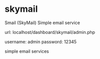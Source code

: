 # skymail
Smail (SkyMail) Simple email service

url: localhost/dashboard/skymail/admin.php

  username: admin
  password: 12345

simple email services
